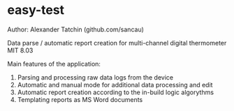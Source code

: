 # easy-test

Author: Alexander Tatchin (github.com/sancau)

Data parse / automatic report creation for multi-channel digital thermometer MIT 8.03   

Main features of the application:

1. Parsing and processing raw data logs from the device
2. Automatic and manual mode for additional data processing and edit  
3. Automatic report creation according to the in-build logic algorythms
4. Templating reports as MS Word documents

